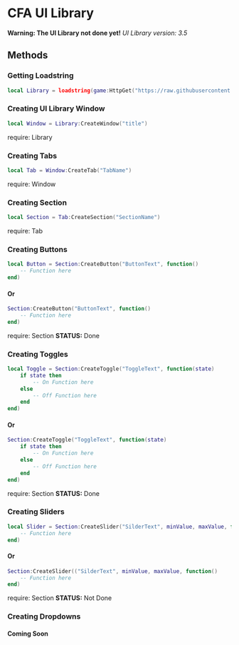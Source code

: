 # CFA UI Library
**Warning: The UI Library not done yet!**
*UI Library version: 3.5*

## Methods

### Getting Loadstring
```lua
local Library = loadstring(game:HttpGet("https://raw.githubusercontent.com/hieuhieu743/CFAHub/main/main.lua"))
```

### Creating UI Library Window
```lua
local Window = Library:CreateWindow("title")
```
require: Library

### Creating Tabs
```lua
local Tab = Window:CreateTab("TabName")
```
require: Window

### Creating Section
```lua
local Section = Tab:CreateSection("SectionName")
```
require: Tab

### Creating Buttons
```lua
local Button = Section:CreateButton("ButtonText", function()
    -- Function here
end)
```
#### Or
```lua
Section:CreateButton("ButtonText", function()
    -- Function here
end)
```
require: Section
**STATUS:** Done

### Creating Toggles
```lua
local Toggle = Section:CreateToggle("ToggleText", function(state)
    if state then
        -- On Function here
    else
        -- Off Function here
    end
end)
```
#### Or
```lua
Section:CreateToggle("ToggleText", function(state)
    if state then
        -- On Function here
    else
        -- Off Function here
    end
end)
```
require: Section
**STATUS:** Done

### Creating Sliders
```lua
local Slider = Section:CreateSlider("SilderText", minValue, maxValue, function()
    -- Function here
end)
```
#### Or
```lua
Section:CreateSlider(("SilderText", minValue, maxValue, function()
    -- Function here
end)
```
require: Section
**STATUS:** Not Done

### Creating Dropdowns
#### Coming Soon
